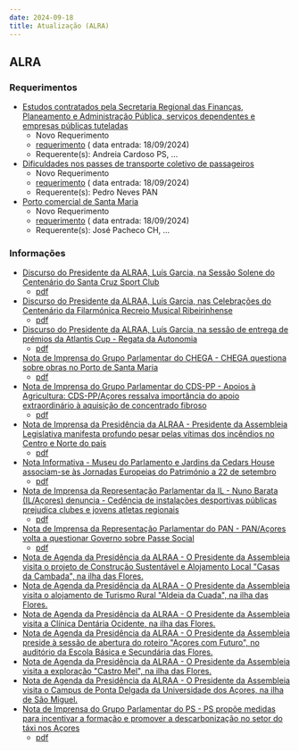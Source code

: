 ```yaml
---
date: 2024-09-18
title: Atualização (ALRA)
---
```

## ALRA

### Requerimentos

* [Estudos contratados pela Secretaria Regional das Finanças, Planeamento e Administração Pública, serviços dependentes e empresas públicas tuteladas](http://base.alra.pt:82/4DACTION/w_pesquisa_registo/4/8510)
  * Novo Requerimento
  * [requerimento](http://base.alra.pt:82/Doc_Req/XIIIreque151.pdf) ( data entrada: 18/09/2024)
  * Requerente(s): Andreia Cardoso PS, ...
* [Dificuldades nos passes de transporte coletivo de passageiros](http://base.alra.pt:82/4DACTION/w_pesquisa_registo/4/8507)
  * Novo Requerimento
  * [requerimento](http://base.alra.pt:82/Doc_Req/XIIIreque149.pdf) ( data entrada: 18/09/2024)
  * Requerente(s): Pedro Neves PAN
* [Porto comercial de Santa Maria](http://base.alra.pt:82/4DACTION/w_pesquisa_registo/4/8508)
  * Novo Requerimento
  * [requerimento](http://base.alra.pt:82/Doc_Req/XIIIreque150.pdf) ( data entrada: 18/09/2024)
  * Requerente(s): José Pacheco CH, ...

### Informações

* [Discurso do Presidente da ALRAA, Luís Garcia, na Sessão Solene do Centenário do Santa Cruz Sport Club](http://base.alra.pt:82/4DACTION/w_pesquisa_registo/8/20257)
  * [pdf](http://base.alra.pt:82/Doc_Noticias/NI20257.pdf)
* [Discurso do Presidente da ALRAA, Luís Garcia, nas Celebrações do Centenário da Filarmónica Recreio Musical Ribeirinhense](http://base.alra.pt:82/4DACTION/w_pesquisa_registo/8/20258)
  * [pdf](http://base.alra.pt:82/Doc_Noticias/NI20258.pdf)
* [Discurso do Presidente da ALRAA, Luís Garcia, na sessão de entrega de prémios da Atlantis Cup - Regata da Autonomia](http://base.alra.pt:82/4DACTION/w_pesquisa_registo/8/20259)
  * [pdf](http://base.alra.pt:82/Doc_Noticias/NI20259.pdf)
* [Nota de Imprensa do Grupo Parlamentar do CHEGA - CHEGA questiona sobre obras no Porto de Santa Maria](http://base.alra.pt:82/4DACTION/w_pesquisa_registo/8/20260)
  * [pdf](http://base.alra.pt:82/Doc_Noticias/NI20260.pdf)
* [Nota de Imprensa do Grupo Parlamentar do CDS-PP - Apoios à Agricultura: CDS-PP/Açores ressalva importância do apoio extraordinário à aquisição de concentrado fibroso](http://base.alra.pt:82/4DACTION/w_pesquisa_registo/8/20244)
  * [pdf](http://base.alra.pt:82/Doc_Noticias/NI20244.pdf)
* [Nota de Imprensa da Presidência da ALRAA - Presidente da Assembleia Legislativa manifesta profundo pesar pelas vítimas dos incêndios no Centro e Norte do país](http://base.alra.pt:82/4DACTION/w_pesquisa_registo/8/20245)
  * [pdf](http://base.alra.pt:82/Doc_Noticias/NI20245.pdf)
* [Nota Informativa - Museu do Parlamento e Jardins da Cedars House associam-se às Jornadas Europeias do Património a 22 de setembro](http://base.alra.pt:82/4DACTION/w_pesquisa_registo/8/20246)
  * [pdf](http://base.alra.pt:82/Doc_Noticias/NI20246.pdf)
* [Nota de Imprensa da Representação Parlamentar da IL -  Nuno Barata (IL/Açores) denuncia - Cedência de instalações desportivas públicas prejudica clubes e jovens atletas regionais](http://base.alra.pt:82/4DACTION/w_pesquisa_registo/8/20247)
  * [pdf](http://base.alra.pt:82/Doc_Noticias/NI20247.pdf)
* [Nota de Imprensa da Representação Parlamentar do PAN - PAN/Açores volta a questionar Governo sobre Passe Social](http://base.alra.pt:82/4DACTION/w_pesquisa_registo/8/20248)
  * [pdf](http://base.alra.pt:82/Doc_Noticias/NI20248.pdf)
* [Nota de Agenda da Presidência da ALRAA - O Presidente da Assembleia visita o projeto de Construção Sustentável e Alojamento Local "Casas da Cambada", na ilha das Flores.](http://base.alra.pt:82/4DACTION/w_pesquisa_registo/8/20249)
* [Nota de Agenda da Presidência da ALRAA - O Presidente da Assembleia visita o alojamento de Turismo Rural "Aldeia da Cuada", na ilha das Flores.](http://base.alra.pt:82/4DACTION/w_pesquisa_registo/8/20250)
* [Nota de Agenda da Presidência da ALRAA - O Presidente da Assembleia visita a Clínica Dentária Ocidente, na ilha das Flores.](http://base.alra.pt:82/4DACTION/w_pesquisa_registo/8/20251)
* [Nota de Agenda da Presidência da ALRAA - O Presidente da Assembleia preside à sessão de abertura do roteiro "Açores com Futuro", no auditório da Escola Básica e Secundária das Flores.](http://base.alra.pt:82/4DACTION/w_pesquisa_registo/8/20252)
* [Nota de Agenda da Presidência da ALRAA - O Presidente da Assembleia visita a exploração "Castro Mel", na ilha das Flores.](http://base.alra.pt:82/4DACTION/w_pesquisa_registo/8/20253)
* [Nota de Agenda da Presidência da ALRAA - O Presidente da Assembleia visita o Campus de Ponta Delgada da Universidade dos Açores, na ilha de São Miguel.](http://base.alra.pt:82/4DACTION/w_pesquisa_registo/8/20254)
* [Nota de Imprensa do Grupo Parlamentar do PS - PS propõe medidas para incentivar a formação e promover a descarbonização no setor do táxi nos Açores](http://base.alra.pt:82/4DACTION/w_pesquisa_registo/8/20255)
  * [pdf](http://base.alra.pt:82/Doc_Noticias/NI20255.pdf)

